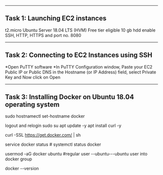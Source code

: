 -------------------------------------------------------------
Task 1: Launching EC2 instances  
-------------------------------------------------------------
t2.micro
Ubuntu Server 18.04 LTS (HVM) Free tier eligible
10 gb hdd
enable SSH, HTTP, HTTPS and port no. 8080


-------------------------------------------------------
Task 2: Connecting to EC2 Instances using SSH
-------------------------------------------------------------
*Open PuTTY software
*In PuTTY Configuration window, Paste your EC2 Public IP or Public DNS in the Hostname (or IP Address) field, select Private Key and Now click on Open

-------------------------------------------------------------
Task 3: Installing Docker on Ubuntu 18.04 operating system 
------------------------------------------------------------
sudo hostnamectl set-hostname docker

logout and relogin 
sudo su
apt update -y
apt install curl -y

curl -SSL https://get.docker.com/ | sh

service docker status   # systemctl status docker

usermod -aG docker ubuntu
#regular user --ubuntu---ubuntu user into docker group

docker --version
